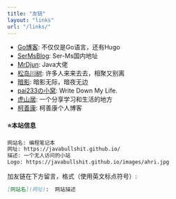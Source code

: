 ```yaml
---
title: "友链"
layout: "links"
url: "/links/"
---
```


 - [Go博客](https://lazzygo.github.io): 不仅仅是Go语言，还有Hugo
 - [SerMsBlog](https://ser-mingshao.github.io): Ser-Ms国内地址
 - [MrDjun](https://mrdjun.gitee.io/): Java大佬
 - [松岛川树](https://mikin-blogs.vercel.app/): 许多人来来去去，相聚又别离
 - [暗影](https://dsanying.github.io/): 暗影无际，暗夜无边
 - [pai233の小窝](https://blog.pai233.top/):  Write Down My Life.
 - [虎山居](https://blog.hushanju.com/):  一个分享学习和生活的地方
 - [柯善康](https://www.keshankang.org/): 柯善康个人博客

#### ⭐本站信息
```markdown
网站名: 编程笔记本
网址: https://javabullshit.github.io/
描述: 一个无人访问的小站
Logo: https://javabullshit.github.io/images/ahri.jpg
```

加友链在下方留言，格式（使用英文标点符号）: 
```markdown
[网站名](网址):  网站描述
```
